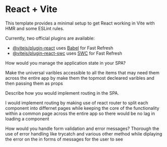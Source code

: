 # React + Vite

This template provides a minimal setup to get React working in Vite with HMR and some ESLint rules.

Currently, two official plugins are available:

- [@vitejs/plugin-react](https://github.com/vitejs/vite-plugin-react/blob/main/packages/plugin-react/README.md) uses [Babel](https://babeljs.io/) for Fast Refresh
- [@vitejs/plugin-react-swc](https://github.com/vitejs/vite-plugin-react-swc) uses [SWC](https://swc.rs/) for Fast Refresh


How would you manage the application state in your SPA?

Make the universal varibles accessible to all the items that may need them across the entire app by make them the topmost decleared varibles and then passing them as props

Describe how you would implement routing in the SPA.

I would implement routing by making use of react router to split each component into differnet pages while keeping the core of the functionality within a common page across the entire app so there would be no lag in loading a component 

How would you handle form validation and error messages?
Thorough the use of error handling like trycatch and various other method while diplaying the error on the in forms of messages for the user to see